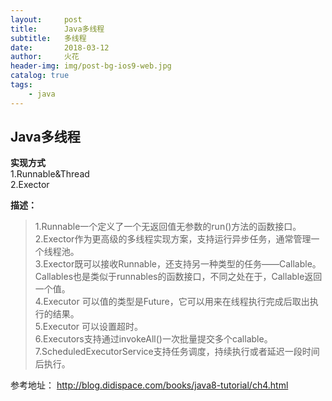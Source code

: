 ```yaml
---
layout:     post
title:      Java多线程
subtitle:   多线程
date:       2018-03-12
author:     火花
header-img: img/post-bg-ios9-web.jpg
catalog: true
tags:
    - java
---
```

## Java多线程

**实现方式**  
1.Runnable&Thread  
2.Exector

**描述：**
>1.Runnable一个定义了一个无返回值无参数的run()方法的函数接口。  
>2.Exector作为更高级的多线程实现方案，支持运行异步任务，通常管理一个线程池。  
>3.Exector既可以接收Runnable，还支持另一种类型的任务——Callable。Callables也是类似于runnables的函数接口，不同之处在于，Callable返回一个值。  
>4.Executor 可以值的类型是Future，它可以用来在线程执行完成后取出执行的结果。  
>5.Executor 可以设置超时。  
>6.Executors支持通过invokeAll()一次批量提交多个callable。  
>7.ScheduledExecutorService支持任务调度，持续执行或者延迟一段时间后执行。


参考地址：
http://blog.didispace.com/books/java8-tutorial/ch4.html
